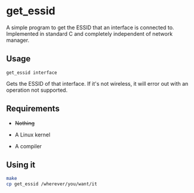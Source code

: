 # get_essid
A simple program to get the ESSID that an interface is connected to. Implemented in standard C and completely independent of network manager.

## Usage
`get_essid interface`

Gets the ESSID of that interface. If it's not wireless, it will error out with an operation not supported.

## Requirements

* ~~Nothing~~

* A Linux kernel

* A compiler

## Using it

```bash
make
cp get_essid /wherever/you/want/it
```
